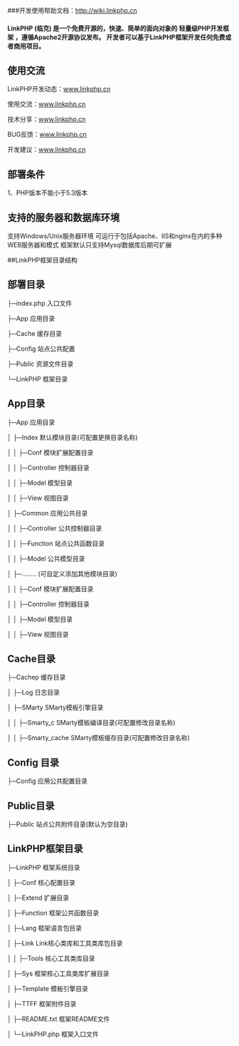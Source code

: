 ###开发使用帮助文档：http://wiki.linkphp.cn
#### LinkPHP (临克) 是一个免费开源的，快速、简单的面向对象的 轻量级PHP开发框架 ，遵循Apache2开源协议发布。 开发者可以基于LinkPHP框架开发任何免费或者商用项目。

## **使用交流**
LinkPHP开发动态：www.linkphp.cn

使用交流：www.linkphp.cn

技术分享：www.linkphp.cn

BUG反馈：www.linkphp.cn

开发建议：www.linkphp.cn



## **部署条件**
1、PHP版本不能小于5.3版本

## **支持的服务器和数据库环境**

支持Windows/Unix服务器环境
可运行于包括Apache、IIS和nginx在内的多种WEB服务器和模式
框架默认只支持Mysql数据库后期可扩展


##LinkPHP框架目录结构
## **部署目录**

├─index.php        入口文件

├─App                  应用目录

├─Cache               缓存目录

├─Config              站点公共配置

├─Public               资源文件目录

└─LinkPHP           框架目录


## **App目录**

├─App 应用目录

│  ├─Index                 默认模块目录(可配置更换目录名称)

│  │  ├─Conf             模块扩展配置目录

│  │  ├─Controller    控制器目录

│  │  ├─Model          模型目录

│  │  ├─View             视图目录

│  ├─Common          应用公共目录

│  │  ├─Controller    公共控制器目录

│  │  ├─Function      站点公共函数目录

│  │  ├─Model          公共模型目录

│  ├─........           (可自定义添加其他模块目录)

│  │  ├─Conf             模块扩展配置目录

│  │  ├─Controller    控制器目录

│  │  ├─Model          模型目录

│  │  ├─View             视图目录


## **Cache目录**

├─Cachep 缓存目录

│  ├─Log       日志目录

│  ├─SMarty  SMarty模板引擎目录

│  │  ├─Smarty_c     SMarty模板编译目录(可配置修改目录名称)

│  │  ├─Smarty_cache   SMarty模板缓存目录(可配置修改目录名称)


## **Config 目录**

├─Config    应用公共配置目录


## **Public目录**

├─Public    站点公共附件目录(默认为空目录)



## **LinkPHP框架目录**

├─LinkPHP 框架系统目录

│  ├─Conf          核心配置目录 

│  ├─Extend      扩展目录

│  ├─Function   框架公共函数目录

│  ├─Lang         框架语言包目录

│  ├─Link          Link核心类库和工具类库包目录

│  │  ├─Tools    核心工具类库目录

│  ├─Sys            框架核心工具类库扩展目录

│  ├─Template  模板引擎目录

│  ├─TTFF          框架附件目录

│  ├─README.txt   框架README文件

│  └─LinkPHP.php 框架入口文件

